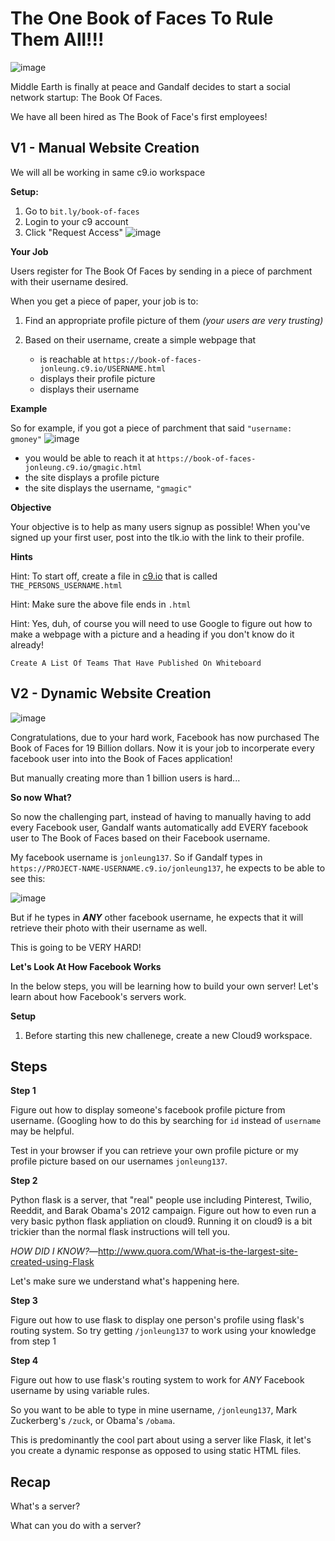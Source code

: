 # The One Book of Faces To Rule Them All!!!

![image](http://i.imgur.com/Uz5B5c5.jpg)

Middle Earth is finally at peace and Gandalf decides to start a social network startup: The Book Of Faces.

We have all been hired as The Book of Face's first employees!

## V1 - Manual Website Creation

We will all be working in same c9.io workspace

**Setup:**

1. Go to `bit.ly/book-of-faces`
2. Login to your c9 account
3. Click "Request Access"
![image](http://i.imgur.com/Xl9f3EI.png)

**Your Job**

Users register for The Book Of Faces by sending in a piece of parchment with their username desired.

When you get a piece of paper, your job is to:

1. Find an appropriate profile picture of them *(your users are very trusting)*
2. Based on their username, create a simple webpage that 

	- is reachable at `https://book-of-faces-jonleung.c9.io/USERNAME.html`
	- displays their profile picture
	- displays their username
	
**Example**

So for example, if you got a piece of parchment that said `"username: gmoney"`
![image](http://i.imgur.com/e9LlqqX.png)

- you would be able to reach it at `https://book-of-faces-jonleung.c9.io/gmagic.html`
- the site displays a profile picture
- the site displays the username, `"gmagic"`

**Objective**

Your objective is to help as many users signup as possible! When you've signed up your first user, post into the tlk.io with the link to their profile.

**Hints**

Hint: To start off, create a file in [c9.io](http://c9.io) that is called `THE_PERSONS_USERNAME.html`

Hint: Make sure the above file ends in `.html`

Hint: Yes, duh, of course you will need to use Google to figure out how to make a webpage with a picture and a heading if you don't know do it already!

```
Create A List Of Teams That Have Published On Whiteboard
```

## V2 - Dynamic Website Creation

![image](http://i.imgur.com/PBmGh9O.png) 

Congratulations, due to your hard work, Facebook has now purchased The Book of Faces for 19 Billion dollars. Now it is your job to incorperate every facebook user into into the Book of Faces application!

But manually creating more than 1 billion users is hard...

**So now What?**

So now the challenging part, instead of having to manually having to add every Facebook user, Gandalf wants automatically add EVERY facebook user to The Book of Faces based on their Facebook username.

My facebook username  is `jonleung137`. So if Gandalf types in `https://PROJECT-NAME-USERNAME.c9.io/jonleung137`, he expects to be able to see this:

![image](http://i.imgur.com/Tuex18M.png)

But if he types in ***ANY*** other facebook username, he expects that it will retrieve their photo with their username as well.

This is going to be VERY HARD!

**Let's Look At How Facebook Works**

In the below steps, you will be learning how to build your own server! Let's learn about how Facebook's servers work.

**Setup**

1. Before starting this new challenege, create a new Cloud9 workspace.

## Steps

**Step 1**

Figure out how to display someone's facebook profile picture from username. (Googling how to do this by searching for `id` instead of `username` may be helpful.

Test in your browser if you can retrieve your own profile picture or my profile picture based on  our usernames `jonleung137`.

**Step 2**

Python flask is a server, that "real" people use including Pinterest, Twilio, Reeddit, and Barak Obama's 2012 campaign. Figure out how to even run a very basic python flask appliation on cloud9. Running it on cloud9 is a bit trickier than the normal flask instructions will tell you. 

*HOW DID I KNOW?*—http://www.quora.com/What-is-the-largest-site-created-using-Flask

Let's make sure we understand what's happening here.

**Step 3**

Figure out how to use flask to display one person's profile using flask's routing system. So try getting `/jonleung137` to work using your knowledge from step 1

**Step 4**

Figure out how to use flask's routing system to work for *ANY* Facebook username by using variable rules.

So you want to be able to type in mine username, `/jonleung137`, Mark Zuckerberg's `/zuck`, or Obama's `/obama`.

This is predominantly the cool part about using a server like Flask, it let's you create a dynamic response as opposed to using static HTML files.

## Recap

What's a server?

What can you do with a server?
